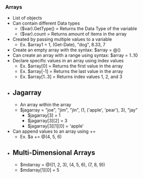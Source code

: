 ### Arrays
- List of objects
- Can contain different Data types
  - ($var).GetType() = Returns the Data Type of the variable
  - ($var).count = Returns amount of items in the array
- Created by passing multiple values to a variable
  - Ex. $array1 = 1, (Get-Date), "dog", 8.33, 7
- Create an empty array with the syntax: $array = @()
- Can create an array with a range using syntax: $array = 1..10
- Declare specific values in an array using index values
  - Ex. $array[0] = Returns the first value in the array
  - Ex. $array[-1] = Returns the last value in the array
  - Ex. $array[1..3] = Returns index values 1, 2, and 3
- ## Jagarray
  - An array within the array
  - $jagarray = "joe", "jim", "jin", (1, ('apple', 'pear'), 3), "jay"
    - $jagarray[3] = 1
    - $jagarray[3][2] = 3
    - $jagarray[3][1][0] = 'apple'
- Can append values to an array using +=
  - Ex. $a += @(4, 5, 6)
- ## Multi-Dimensional Arrays
  - $mdarray = @((1, 2, 3), (4, 5, 6), (7, 8, 9))
  - $mdarray[1][0] = 5


